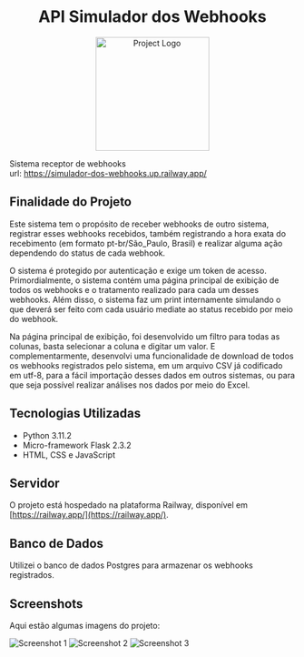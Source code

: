 <h1 align="center">API Simulador dos Webhooks</h1>

<p align="center">
  <img src="https://example.com/project-logo.png" alt="Project Logo" width="200" height="200">
</p>

Sistema receptor de webhooks<br />
url: https://simulador-dos-webhooks.up.railway.app/

## Finalidade do Projeto

Este sistema tem o propósito de receber webhooks de outro sistema, registrar esses webhooks recebidos, também registrando a hora exata do recebimento (em formato pt-br/São_Paulo, Brasil) e realizar alguma ação dependendo do status de cada webhook.

O sistema é protegido por autenticação e exige um token de acesso. Primordialmente, o sistema contém uma página principal de exibição de todos os webhooks e o tratamento realizado para cada um desses webhooks. Além disso, o sistema faz um print internamente simulando o que deverá ser feito com cada usuário mediate ao status recebido por meio do webhook.

Na página principal de exibição, foi desenvolvido um filtro para todas as colunas, basta selecionar a coluna e digitar um valor. E complementarmente, desenvolvi uma funcionalidade de download de todos os webhooks registrados pelo sistema, em um arquivo CSV já codificado em utf-8, para a fácil importação desses dados em outros sistemas, ou para que seja possível realizar análises nos dados por meio do Excel.

## Tecnologias Utilizadas

- Python 3.11.2
- Micro-framework Flask 2.3.2
- HTML, CSS e JavaScript

## Servidor

O projeto está hospedado na plataforma Railway, disponível em [https://railway.app/](https://railway.app/).

## Banco de Dados

Utilizei o banco de dados Postgres para armazenar os webhooks registrados.

## Screenshots

Aqui estão algumas imagens do projeto:

![Screenshot 1](https://example.com/screenshot-1.png)
![Screenshot 2](https://example.com/screenshot-2.png)
![Screenshot 3](https://example.com/screenshot-3.png)

</details>
